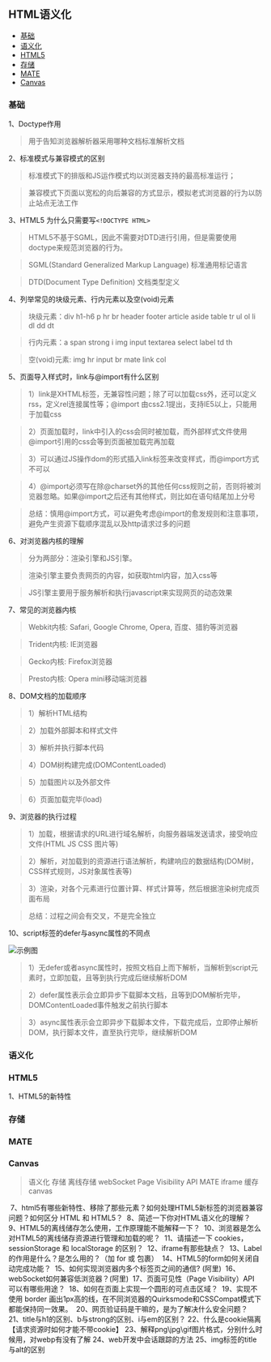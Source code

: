 ## HTML语义化

- [基础](#html)
- [语义化](#html-semantic)
- [HTML5](#html5)
- [存储](#html-storage)
- [MATE](#html-mate)
- [Canvas](#html-canvas)

### <a name="html"></a>基础
1、Doctype作用
>用于告知浏览器解析器采用哪种文档标准解析文档

2、标准模式与兼容模式的区别
>标准模式下的排版和JS运作模式均以浏览器支持的最高标准运行；

>兼容模式下页面以宽松的向后兼容的方式显示，模拟老式浏览器的行为以防止站点无法工作

3、HTML5 为什么只需要写`<!DOCTYPE HTML>`
>HTML5不基于SGML，因此不需要对DTD进行引用，但是需要使用doctype来规范浏览器的行为。

>SGML(Standard Generalized Markup Language) 标准通用标记语言

>DTD(Document Type Definition) 文档类型定义

4、列举常见的块级元素、行内元素以及空(void)元素
>块级元素：div h1-h6 p hr br header footer article aside table tr ul ol li dl dd dt

>行内元素：a span strong i img input textarea select label td th

>空(void)元素: img hr input br mate link col

5、页面导入样式时，link与@import有什么区别
>1）link是XHTML标签，无兼容性问题；除了可以加载css外，还可以定义rss，定义rel连接属性等；@import 由css2.1提出，支持IE5以上，只能用于加载css

>2）页面加载时，link中引入的css会同时被加载，而外部样式文件使用@import引用的css会等到页面被加载完再加载

>3）可以通过JS操作dom的形式插入link标签来改变样式，而@import方式不可以

>4）@import必须写在除@charset外的其他任何css规则之前，否则将被浏览器忽略。如果@import之后还有其他样式，则比如在语句结尾加上分号

>总结：慎用@import方式，可以避免考虑@import的愈发规则和注意事项，避免产生资源下载顺序混乱以及http请求过多的问题

6、对浏览器内核的理解
>分为两部分：渲染引擎和JS引擎。

>渲染引擎主要负责网页的内容，如获取html内容，加入css等

>JS引擎主要用于服务解析和执行javascript来实现网页的动态效果

7、常见的浏览器内核
>Webkit内核: Safari, Google Chrome, Opera, 百度、猎豹等浏览器

>Trident内核: IE浏览器

>Gecko内核: Firefox浏览器

>Presto内核: Opera mini移动端浏览器

8、DOM文档的加载顺序
>1）解析HTML结构

>2）加载外部脚本和样式文件

>3）解析并执行脚本代码

>4）DOM树构建完成(DOMContentLoaded)

>5）加载图片以及外部文件

>6）页面加载完毕(load)

9、浏览器的执行过程
>1）加载，根据请求的URL进行域名解析，向服务器端发送请求，接受响应文件(HTML JS CSS 图片等)

>2）解析，对加载到的资源进行语法解析，构建响应的数据结构(DOM树，CSS样式规则，JS对象属性表等)

>3）渲染，对各个元素进行位置计算、样式计算等，然后根据渲染树完成页面布局

>总结：过程之间会有交叉，不是完全独立

10、script标签的defer与async属性的不同点

![示例图](http://upload-images.jianshu.io/upload_images/1500315-3321dd314dd75034.png?imageMogr2/auto-orient/strip%7CimageView2/2/w/1240)

>1）无defer或者async属性时，按照文档自上而下解析，当解析到script元素时，立即加载，且等到执行完成后继续解析DOM

>2）defer属性表示会立即异步下载脚本文档，且等到DOM解析完毕，DOMContentLoaded事件触发之前执行脚本

>3）async属性表示会立即异步下载脚本文件，下载完成后，立即停止解析DOM，执行脚本文件，直至执行完毕，继续解析DOM

### <a name="html-semantic"></a>语义化
### <a name="html5"></a>HTML5
1、HTML5的新特性

>

### <a name="html-storage"></a>存储
### <a name="html-mate"></a>MATE
### <a name="html-canvas"></a>Canvas

> 语义化 存储 离线存储 webSocket Page Visibility API MATE iframe 缓存 canvas


 7、html5有哪些新特性、移除了那些元素？如何处理HTML5新标签的浏览器兼容问题？如何区分 HTML 和 HTML5？
 8、简述一下你对HTML语义化的理解？
 9、HTML5的离线储存怎么使用，工作原理能不能解释一下？
 10、浏览器是怎么对HTML5的离线储存资源进行管理和加载的呢？ 
11、请描述一下 cookies，sessionStorage 和 localStorage 的区别？
 12、iframe有那些缺点？ 
13、Label的作用是什么？是怎么用的？（加 for 或 包裹） 
14、HTML5的form如何关闭自动完成功能？
 15、如何实现浏览器内多个标签页之间的通信? (阿里) 
16、webSocket如何兼容低浏览器？(阿里)
 17、页面可见性（Page Visibility）API 可以有哪些用途？
 18、如何在页面上实现一个圆形的可点击区域？
 19、实现不使用 border 画出1px高的线，在不同浏览器的Quirksmode和CSSCompat模式下都能保持同一效果。 
20、网页验证码是干嘛的，是为了解决什么安全问题？
 21、title与h1的区别、b与strong的区别、i与em的区别？
22、什么是cookie隔离【请求资源时如何才能不带cookie】
23、解释png\jpg\gif图片格式，分别什么时候用，对webp有没有了解
24、web开发中会话跟踪的方法
25、img标签的title与alt的区别
